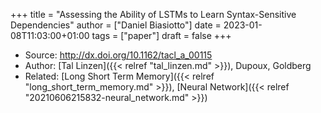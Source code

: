 +++
title = "Assessing the Ability of LSTMs to Learn Syntax-Sensitive Dependencies"
author = ["Daniel Biasiotto"]
date = 2023-01-08T11:03:00+01:00
tags = ["paper"]
draft = false
+++

-   Source: <http://dx.doi.org/10.1162/tacl_a_00115>
-   Author: [Tal Linzen]({{< relref "tal_linzen.md" >}}), Dupoux, Goldberg
-   Related: [Long Short Term Memory]({{< relref "long_short_term_memory.md" >}}), [Neural Network]({{< relref "20210606215832-neural_network.md" >}})
